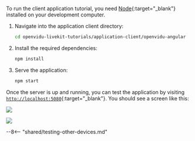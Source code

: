 To run the client application tutorial, you need [Node](https://nodejs.org/en/download/package-manager){:target="\_blank"} installed on your development computer.

1. Navigate into the application client directory:

    ```bash
    cd openvidu-livekit-tutorials/application-client/openvidu-angular
    ```

2. Install the required dependencies:

    ```bash
    npm install
    ```

3. Serve the application:

    ```bash
    npm start
    ```

Once the server is up and running, you can test the application by visiting [`http://localhost:5080`](http://localhost:5080){:target="\_blank"}. You should see a screen like this:

<div class="grid-container">

<div class="grid-50"><p><a class="glightbox" href="../../../assets/images/application-clients/join-angular.png" data-type="image" data-width="100%" data-height="auto" data-desc-position="bottom"><img src="../../../assets/images/application-clients/join-angular.png" loading="lazy"/></a></p></div>

<div class="grid-50"><p><a class="glightbox" href="../../../assets/images/application-clients/room-angular.png" data-type="image" data-width="100%" data-height="auto" data-desc-position="bottom"><img src="../../../assets/images/application-clients/room-angular.png" loading="lazy"/></a></p></div>

</div>

--8<-- "shared/testing-other-devices.md"
